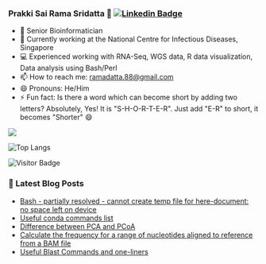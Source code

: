 ### Prakki Sai Rama Sridatta 👋 [![Linkedin Badge](https://img.shields.io/badge/-blue?style=flat-square&logo=Linkedin&logoColor=white&link=https://www.linkedin.com/in/khushbu-patel-b1a196b5/)](https://www.linkedin.com/in/prakki-sai-rama-sridatta-data/)

- 🔭 Senior Bioinformatician
- 🌱 Currently working at the National Centre for Infectious Diseases, Singapore
- 💻 Experienced working with RNA-Seq, WGS data, R data visualization, Data analysis using Bash/Perl
- 📫 How to reach me: ramadatta.88@gmail.com
- 😄 Pronouns: He/Him
- ⚡ Fun fact: Is there a word which can become short by adding two letters? Absolutely, Yes! It is "S-H-O-R-T-E-R". Just add "E-R" to short, it becomes "Shorter" 😄


<a href="https://github.com/anuraghazra/github-readme-stats">
 <img align="center" src="https://github-readme-stats.vercel.app/api?username=ramadatta&show_icons=true&repo=github-readme-stats&theme=buefy&hide=stars" />
</a>

![Top Langs](https://github-readme-stats.vercel.app/api/top-langs/?username=ramadatta&hide=TeX&layout=compact)

![Visitor Badge](https://visitor-badge.laobi.icu/badge?page_id=ramadatta.ramdatta)


### 📕 Latest Blog Posts
<!-- BLOG-POST-LIST:START -->
- [Bash - partially resolved - cannot create temp file for here-document: no space left on device](https://asearchforsolutions.blogspot.com/2022/09/cannot-create-temp-file-for-here.html)
- [Useful conda commands list](https://asearchforsolutions.blogspot.com/2022/08/useful-conda-commands-list.html)
- [Difference between PCA and PCoA](https://asearchforsolutions.blogspot.com/2022/08/difference-between-pca-and-pcoa.html)
- [Calculate the frequency for a range of nucleotides aligned to reference from a BAM file](https://asearchforsolutions.blogspot.com/2022/07/calculate-frequency-for-range-of.html)
- [Useful Blast Commands and one-liners](https://asearchforsolutions.blogspot.com/2022/07/useful-blast-commands-and-one-liners.html)
<!-- BLOG-POST-LIST:END -->
